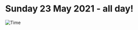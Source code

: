 # Sunday 23 May 2021 - all day!
![Time](https://github.com/rich-ctm/today/workflows/Time/badge.svg)
